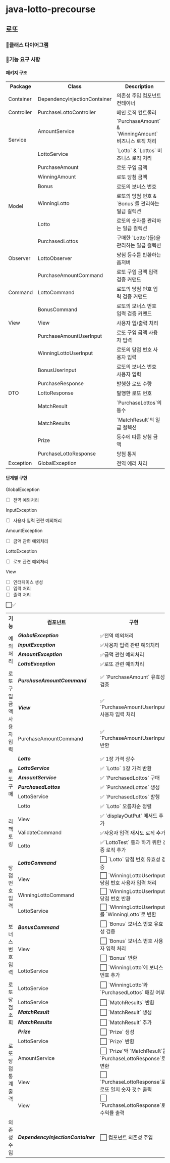# java-lotto-precourse
## 로또

### 🧱클래스 다이어그램

### 🧾기능 요구 사항
#### 패키지 구조
<div align="center">
<table> 
<tr> 
	<th align="center">Package</th> 
	<th align="center">Class</th> 
	<th align="center">Description</th> 
</tr>
<tr> 
	<td>Container</td><td>DependencyInjectionContainer</td><td>의존성 주입 컴포넌트 컨테이너</td> 
</tr>
<tr> 
	<td>Controller</td><td>PurchaseLottoController</td><td>메인 로직 컨트롤러</td> 
</tr>
<tr> 
	<td rowspan="2">Service</td>
    <td>AmountService</td><td>`PurchaseAmount` & `WinningAmount` 비즈니스 로직 처리</td> </tr><tr> 
    <td>LottoService</td><td>`Lotto` & `Lottos` 비즈니스 로직 처리</td> 
</tr>
<tr> 
	<td rowspan="6">Model</td>
    <td>PurchaseAmount</td><td>로또 구입 금액</td></tr><tr>
    <td>WinningAmount</td><td>로또 당첨 금액</td></tr><tr>
    <td>Bonus</td><td>로또의 보너스 번호</td></tr><tr> 
    <td>WinningLotto</td><td>로또의 당첨 번호 & `Bonus`를 관리하는 일급 컬렉션</td></tr><tr>
	<td>Lotto</td><td>로또의 숫자를 관리하는 일급 컬렉션</td></tr><tr> 
    <td>PurchasedLottos</td><td>구매한 `Lotto`(들)을 관리하는 일급 컬렉션</td>
</tr> 
<tr> 
	<td rowspan="1">Observer</td>
    <td>LottoObserver</td><td>당첨 등수를 반환하는 옵저버</td></tr><tr>
</tr> 
<tr> 
	<td rowspan="3">Command</td>
    <td>PurchaseAmountCommand</td><td>로또 구입 금액 입력 검증 커맨드</td></tr><tr>
    <td>LottoCommand</td><td>로또의 당첨 번호 입력 검증 커맨드</td></tr><tr>
    <td>BonusCommand</td><td>로또의 보너스 번호 입력 검증 커맨드</td></tr><tr>
</tr> 

<tr> 
    <td rowspan="1">View</td> 
    <td>View</td><td>사용자 입/출력 처리</td></tr><tr>
</tr> 
<tr> 
    <td rowspan="10">DTO</td>
    <td>PurchaseAmountUserInput</td> <td>로또 구입 금액 사용자 입력</td></tr><tr>
    <td>WinningLottoUserInput</td> <td>로또의 당첨 번호 사용자 입력</td></tr><tr>
    <td>BonusUserInput</td> <td>로또의 보너스 번호 사용자 입력</td></tr><tr>
    <td>PurchaseResponse</td> <td>발행한 로또 수량</td></tr><tr> 
    <td>LottoResponse</td> <td>발행한 로또 번호</td></tr><tr>
    <td>MatchResult</td> <td>`PurchaseLottos`의 등수</td></tr><tr>
    <td>MatchResults</td> <td>`MatchResult`의 일급 컬렉션</td></tr><tr>
    <td>Prize</td> <td>등수에 따른 당첨 금액</td></tr><tr>
    <td>PurchaseLottoResponse</td> <td>당첨 통계</td></tr><tr></tr><tr>
    </tr> 
<tr> <td>Exception</td> 
    <td>GlobalException</td><td>전역 에러 처리</td> 
</tr> 
</table>
</div>

#### 단계별 구현
GlobalException
- [ ] 전역 예외처리

InputException
- [ ] 사용자 입력 관련 예외처리

AmountException
- [ ] 금액 관련 예외처리

LottoException
- [ ] 로또 관련 예외처리

View
- [ ] 인터페이스 생성
- [ ] 입력 처리
- [ ] 출력 처리
<table> 
⬜✅
<tr> 
	<th align="center">기능</th> 
	<th align="center">컴포넌트</th> 
	<th align="center">구현</th> 
    <th align="center">브랜치</th> 
</tr>
<tr>
    <td rowspan="4">예외처리</td>
        <td rowspan="1"><b><em>GlobalException</em></b></td>
            <td>✅전역 예외처리</td>
                <td rowspan="4">exception</td></tr><tr>
        <td rowspan="1"><b><em>InputException</em></b></td>
        <td>✅사용자 입력 관련 예외처리</td> </tr><tr> 
        <td rowspan="1"><b><em>AmountException</em></b></td>
        <td>✅금액 관련 예외처리</td> </tr><tr> 
        <td rowspan="1"><b><em>LottoException</em></b></td>
        <td>✅로또 관련 예외처리</td> </tr><tr> 
	<td rowspan="3">로또 구입 금액 사용자 입력</td>
        <td rowspan="1"><b><em>PurchaseAmountCommand</em></b></td>
        <td>✅ `PurchaseAmount` 유효성 검증</td> 
                <td rowspan="3">feat/purchase-amount-input</td></tr><tr> 
        <td rowspan="1"><b><em>View</em></b></td>
            <td>✅ `PurchaseAmountUserInput` 사용자 입력 처리 </td> </tr><tr> 
        <td rowspan="1">PurchaseAmountCommand</td>
            <td>✅ `PurchaseAmountUserInput` 반환</td> </tr><tr>
    <td rowspan="6">로또 구매</td>
        <td rowspan="1"><b><em>Lotto</em></b></td>
            <td>✅ 1장 가격 상수 </td> 
                <td rowspan="6">feat/purchase-lottos</td></tr><tr> 
        <td rowspan="1"><b><em>LottoService</em></b></td>
            <td>✅ `Lotto` 1장 가격 반환</td> </tr><tr> 
        <td rowspan="1"><b><em>AmountService</em></b></td>
            <td>✅ `PurchasedLottos` 구매</td> </tr><tr> 
        <td rowspan="1"><b><em>PurchasedLottos</em></b></td>
            <td>✅ `PurchasedLottos` 생성</td> </tr><tr>     
        <td rowspan="1">LottoService</td>
            <td>✅ `PurchasedLottos` 발행</td> </tr><tr>
        <td rowspan="1">Lotto</td>
        <td>✅ `Lotto` 오름차순 정렬</td> </tr><tr> 
    <td rowspan="3">리팩토링</td>
        <td rowspan="1">View</td>
            <td>✅ `displayOutPut` 메서드 추가</td> 
                <td rowspan="3">refactor</td></tr><tr> 
        <td rowspan="1">ValidateCommand</td>
            <td>✅사용자 입력 재시도 로직 추가</td> </tr><tr> 
        <td rowspan="1">Lotto</td>
            <td>✅`LottoTest` 통과 하기 위한 검증 로직 추가</td> </tr><tr>
    <td rowspan="4">당첨 번호 입력</td>
        <td rowspan="1"><b><em>LottoCommand</em></b></td>
        <td>⬜ `Lotto` 당첨 번호 유효성 검증</td> 
                <td rowspan="4"></td></tr><tr> 
        <td rowspan="1">View</td>
            <td>⬜ `WinningLottoUserInput`  당첨 번호 사용자 입력 처리 </td> </tr><tr> 
        <td rowspan="1">WinningLottoCommand</td>
            <td>⬜ `WinningLottoUserInput` 당첨 번호 반환</td> </tr><tr>
        <td rowspan="1">LottoService</td>
            <td>⬜ `WinningLottoUserInput`를 `WinningLotto`로 변환</td> </tr><tr> 
    <td rowspan="4">보너스 번호 입력</td>
        <td rowspan="1"><b><em>BonusCommand</em></b></td>
            <td>⬜ `Bonus` 보너스 번호 유효성 검증</td> 
                <td rowspan="4"></td></tr><tr>         
        <td rowspan="2">View</td>
            <td>⬜ `Bonus` 보너스 번호 사용자 입력 처리 </td> </tr><tr> 
            <td>⬜ `Bonus` 반환</td> </tr><tr>
        <td rowspan="1">LottoService</td>
            <td>⬜ `WinningLotto`에 보너스 번호 추가</td> </tr><tr> 
     <td rowspan="4">로또 당첨 조회</td>
        <td rowspan="1">LottoService</td>
            <td>⬜ `WinningLotto`와 `PurchasedLottos` 매칭 여부</td> 
                <td rowspan="4"></tr><tr> 
        <td rowspan="1">LottoService</td>
            <td>⬜ `MatchResults` 반환</td> </tr><tr> 
        <td rowspan="1"><b><em>MatchResult</em></b></td>
            <td>⬜ `MatchResult` 생성</td> </tr><tr> 
        <td rowspan="1"><b><em>MatchResults</em></b></td>
            <td>⬜ `MatchResult` 추가</td> </tr><tr> 
    <td rowspan="5">로또 당첨 통계 출력</td>
        <td rowspan="1"><b><em>Prize</em></b></td>
            <td>⬜  `Prize` 생성</td> 
                <td rowspan="5"></tr><tr> 
        <td rowspan="1">LottoService</td>
            <td>⬜  `Prize` 반환</td> </tr><tr> 
        <td rowspan="1">AmountService</td>
            <td>⬜ `Prize`와 `MatchResult`를 `PurchaseLottoResponse`로 변환</td> </tr><tr> 
        <td rowspan="1">View</td>
            <td>⬜ `PurchaseLottoResponse`로 로또 일치 숫자 갯수 출력</td> </tr><tr>
        <td rowspan="1">View</td>
            <td>⬜ `PurchaseLottoResponse`로 수익률 출력</td> </tr><tr>
    <td rowspan="1">의존성 주입</td>
        <td rowspan="1"><b><em>DependencyInjectionContainer</em></b></td>
            <td>⬜ 컴포넌트 의존성 주입</td> 
                <td rowspan="1"></tr><tr> 
</tr>
</table>